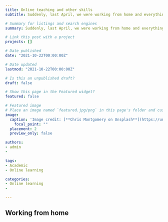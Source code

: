 ```yaml
---
title: Online teaching and other skills
subtitle: Suddenly, last April, we were working from home and everything was online.

# Summary for listings and search engines
summary: Suddenly, last April, we were working from home and everything was online.

# Link this post with a project
projects: []

# Date published
date: "2021-10-22T00:00:00Z"

# Date updated
lastmod: "2021-10-22T00:00:00Z"

# Is this an unpublished draft?
draft: false

# Show this page in the Featured widget?
featured: false

# Featured image
# Place an image named `featured.jpg/png` in this page's folder and customize its options here.
image:
  caption: 'Image credit: [**Chris Montgomery on Unsplash**](https://unsplash.com/photos/smgTvepind4)'
    focal_point: ""
  placement: 2
  preview_only: false

authors:
- admin
- 

tags:
- Academic
- Online learning

categories:
- Online learning
- 

---
```


## Working from home






